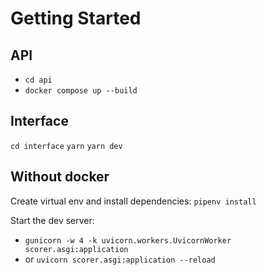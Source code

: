 
# Getting Started

## API
- `cd api`
- `docker compose up --build`

## Interface
`cd interface`
`yarn`
`yarn dev`


## Without docker
Create virtual env and install dependencies: `pipenv install`

Start the dev server:
- `gunicorn -w 4 -k uvicorn.workers.UvicornWorker scorer.asgi:application`
- or `uvicorn scorer.asgi:application --reload`
